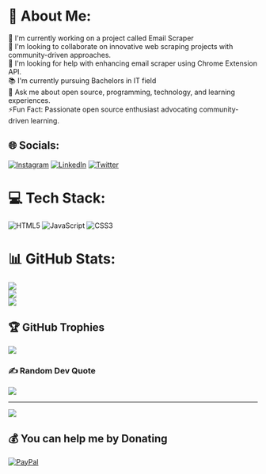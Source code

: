 # 💫 About Me:
🔭 I'm currently working on a project called Email Scraper<br>👬 I'm looking to collaborate on innovative web scraping projects with community-driven approaches.<br>🤝 I'm looking for help with enhancing email scraper using Chrome Extension API.<br>📚 I'm currently pursuing Bachelors in IT field<br>💬 Ask me about open source, programming, technology, and learning experiences.<br>⚡️Fun Fact: Passionate open source enthusiast advocating community-driven learning.


## 🌐 Socials:
[![Instagram](https://img.shields.io/badge/Instagram-%23E4405F.svg?logo=Instagram&logoColor=white)](https://instagram.com/sayantan.sikdar) [![LinkedIn](https://img.shields.io/badge/LinkedIn-%230077B5.svg?logo=linkedin&logoColor=white)](https://linkedin.com/in/sayantan-sikdar-5b40961b8) [![Twitter](https://img.shields.io/badge/Twitter-%231DA1F2.svg?logo=Twitter&logoColor=white)](https://twitter.com/sph3nyxsikdar) 

# 💻 Tech Stack:
![HTML5](https://img.shields.io/badge/html5-%23E34F26.svg?style=flat&logo=html5&logoColor=white) ![JavaScript](https://img.shields.io/badge/javascript-%23323330.svg?style=flat&logo=javascript&logoColor=%23F7DF1E) ![CSS3](https://img.shields.io/badge/css3-%231572B6.svg?style=flat&logo=css3&logoColor=white)
# 📊 GitHub Stats:
![](https://github-readme-stats.vercel.app/api?username=sayantan-sikdar&theme=radical&hide_border=false&include_all_commits=true&count_private=true)<br/>
![](https://github-readme-streak-stats.herokuapp.com/?user=sayantan-sikdar&theme=radical&hide_border=false)<br/>
![](https://github-readme-stats.vercel.app/api/top-langs/?username=sayantan-sikdar&theme=radical&hide_border=false&include_all_commits=true&count_private=true&layout=compact)

## 🏆 GitHub Trophies
![](https://github-profile-trophy.vercel.app/?username=sayantan-sikdar&theme=radical&no-frame=false&no-bg=false&margin-w=4)

### ✍️ Random Dev Quote
![](https://quotes-github-readme.vercel.app/api?type=horizontal&theme=radical)

---
[![](https://visitcount.itsvg.in/api?id=sayantan-sikdar&icon=0&color=0)](https://visitcount.itsvg.in)

  ## 💰 You can help me by Donating
  [![PayPal](https://img.shields.io/badge/PayPal-00457C?style=for-the-badge&logo=paypal&logoColor=white)](https://paypal.me/sayantansikdar) 

